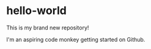 # hello-world

This is my brand new repository!

I'm an aspiring code monkey getting started on Github. 
